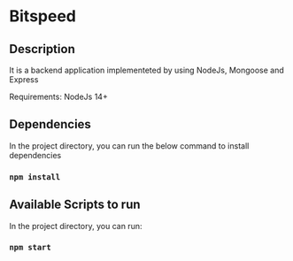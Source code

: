 # Bitspeed

## Description

It is a backend application implementeted by using NodeJs, Mongoose and Express

Requirements:
     NodeJs 14+


## Dependencies

In the project directory, you can run the below command to install dependencies

### `npm install`



## Available Scripts to run

In the project directory, you can run:

### `npm start`